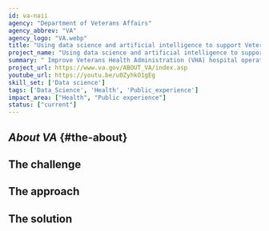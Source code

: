 ```yaml
---
id: va-naii
agency: "Department of Veterans Affairs"
agency_abbrev: "VA"
agency_logo: "VA.webp"
title: "Using data science and artificial intelligence to support Veterans' healthcare"
project_name: "Using data science and artificial intelligence to support Veterans' healthcare"
summary: " Improve Veterans Health Administration (VHA) hospital operations, efficiency, clinical flow, quality & safety, patient care, health outcomes, and Veterans' experiences using data science and artificial intelligence at the Department of Veterans Affairs."
project_url: https://www.va.gov/ABOUT_VA/index.asp
youtube_url: https://youtu.be/u0ZyhkO1gEg
skill_set: ['Data science']
tags: ['Data_Science', 'Health', 'Public_experience']
impact_area: ["Health", "Public experience"]
status: ["current"]
---
```


## *About VA* {#the-about}

## The challenge

## The approach

## The solution 
